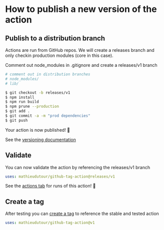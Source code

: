 # How to publish a new version of the action

## Publish to a distribution branch

Actions are run from GitHub repos. We will create a releases branch and only checkin production modules (core in this case).

Comment out node_modules in .gitignore and create a releases/v1 branch

```bash
# comment out in distribution branches
# node_modules/
# lib/
```

```bash
$ git checkout -b releases/v1
$ npm install
$ npm run build
$ npm prune --production
$ git add .
$ git commit -a -m "prod dependencies"
$ git push
```

Your action is now published! :rocket:

See the [versioning documentation](https://github.com/actions/toolkit/blob/master/docs/action-versioning.md)

## Validate

You can now validate the action by referencing the releases/v1 branch

```yaml
uses: mathieudutour/github-tag-action@releases/v1
```

See the [actions tab](https://github.com/actions/javascript-action/actions) for runs of this action! :rocket:

## Create a tag

After testing you can [create a tag](https://github.com/actions/toolkit/blob/master/docs/action-versioning.md) to reference the stable and tested action

```yaml
uses: mathieudutour/github-tag-action@v1
```
